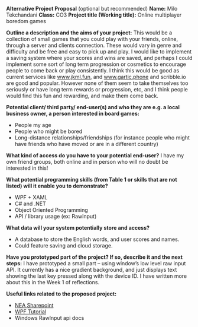 **Alternative Project Proposal** (optional but recommended)
**Name:** Milo Tekchandani
**Class:** CO3
**Project title (Working title):** Online multiplayer boredom games

**Outline a description and the aims of your project:**
This would be a collection of small games that you could play with your friends, online, through a server and clients connection. These would vary in genre and difficulty and be free and easy to pick up and play.
I would like to implement a saving system where your scores and wins are saved, and perhaps I could implement some sort of long term progression or cosmetics to encourage people to come back or play consistently.
I think this would be good as current services like www.jkml.fun, and www.gartic.phone and scribble.io are good and popular. However none of them seem to take themselves too seriously or have long term rewards or progression, etc, and I think people would find this fun and rewarding, and make them come back.

**Potential client/ third party/ end-user(s) and who they are e.g. a local business owner, a person interested in board games:**	
- People my age
- People who might be bored
- Long-distance relationships/friendships (for instance people who might have friends who have moved or are in a different country)

**What kind of access do you have to your potential end-user?**	
I have my own friend groups, both online and in person who will no doubt be interested in this!

**What potential programming skills (from Table 1 or skills that are not listed) will it enable you to demonstrate?**	
- WPF + XAML
- C# and .NET
- Object Oriented Programming
- API / library usage (ex: RawInput)

**What data will your system potentially store and access?**
- A database to store the English words, and user scores and names.
- Could feature saving and cloud storage.

**Have you prototyped part of the project? If so, describe it and the next steps:**
I have prototyped a small part – using window’s low level raw input API.
It currently has a nice gradient background, and just displays text showing the last key pressed along with the device ID.
I have written more about this in the Week 1 of reflections.

**Useful links related to the proposed project:**
- [NEA Sharepoint](https://hrsfc.sharepoint.com/sites/compsci-student/sitepages/nea.aspx)
- [WPF Tutorial](https://wpf-tutorial.com/)
- Windows RawInput api docs